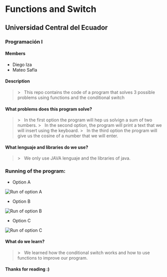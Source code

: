 # Functions and Switch 
## Universidad Central del Ecuador
### Programación I
#### Members
* Diego Iza
* Mateo Safla
#### Description
> &gt; &nbsp; This repo contains the code of a program that solves 3 possible problems using functions and the conditional switch
#### What problems does this program solve?
>  &gt; &nbsp; In the first option the program will hep us solvign a sum of two numbers.
>  &gt; &nbsp; In the second option, the program will print a text that we will insert using the keyboard.
>  &gt; &nbsp; In the third option the program will give us the cosine of a number that we will enter.
#### What lenguaje and libraries do we use?
>  &gt; &nbsp; We only use JAVA lenguaje and the libraries of java.
### Running of the program:
* Option A

![Run of option A](https://github.com/mateo1011s/FunctionsProject/assets/169929259/24a26e05-24ca-4149-a976-9c3faa48dd92)

* Option B

![Run of option B](https://github.com/mateo1011s/FunctionsProject/assets/169929259/2ae83861-cbe9-417b-869c-1b7eb6b4f3a5)

* Option C

![Run of option C](https://github.com/mateo1011s/FunctionsProject/assets/169929259/a67f13d6-700e-455d-8510-5e49322cf905)

#### What do we learn?
>  &gt; &nbsp; We learned how the conditional switch works and how to use functions to improve our program.

#### Thanks for reading :)
